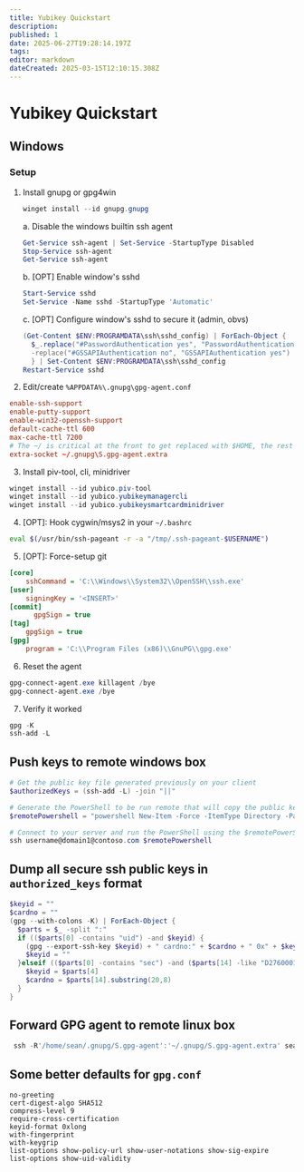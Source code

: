 ```yaml
---
title: Yubikey Quickstart
description: 
published: 1
date: 2025-06-27T19:28:14.197Z
tags: 
editor: markdown
dateCreated: 2025-03-15T12:10:15.308Z
---
```


# Yubikey Quickstart

## Windows
### Setup
1. Install gnupg or gpg4win
    ```powershell
    winget install --id gnupg.gnupg
    ```
   a. Disable the windows builtin ssh agent
   ```powershell
   Get-Service ssh-agent | Set-Service -StartupType Disabled
   Stop-Service ssh-agent
   Get-Service ssh-agent
   ```
   b. [OPT] Enable window's sshd
   ```powershell
   Start-Service sshd
   Set-Service -Name sshd -StartupType 'Automatic'
   ```
   c. [OPT] Configure window's sshd to secure it (admin, obvs)
   ```powershell
   (Get-Content $ENV:PROGRAMDATA\ssh\sshd_config) | ForEach-Object {
     $_.replace("#PasswordAuthentication yes", "PasswordAuthentication no") `
     -replace("#GSSAPIAuthentication no", "GSSAPIAuthentication yes")
     } | Set-Content $ENV:PROGRAMDATA\ssh\sshd_config
   Restart-Service sshd
   ```

2. Edit/create `%APPDATA%\.gnupg\gpg-agent.conf`
```conf
enable-ssh-support
enable-putty-support
enable-win32-openssh-support
default-cache-ttl 600
max-cache-ttl 7200
# The ~/ is critical at the front to get replaced with $HOME, the rest of the paths must be \
extra-socket ~/.gnupg\S.gpg-agent.extra
```

3. Install piv-tool, cli, minidriver
```powershell
winget install --id yubico.piv-tool
winget install --id yubico.yubikeymanagercli
winget install --id yubico.yubikeysmartcardminidriver
```

4. [OPT]: Hook cygwin/msys2 in your `~/.bashrc`
```bash
eval $(/usr/bin/ssh-pageant -r -a "/tmp/.ssh-pageant-$USERNAME")
```

5. [OPT]: Force-setup git
```ini
[core]
    sshCommand = 'C:\\Windows\\System32\\OpenSSH\\ssh.exe'
[user]
    signingKey = '<INSERT>'
[commit]
	  gpgSign = true
[tag]
    gpgSign = true
[gpg]
    program = 'C:\\Program Files (x86)\\GnuPG\\gpg.exe'
```

6. Reset the agent
```powershell
gpg-connect-agent.exe killagent /bye
gpg-connect-agent.exe /bye
```

7. Verify it worked
```powershell
gpg -K
ssh-add -L
```

## Push keys to remote windows box
```powershell
# Get the public key file generated previously on your client
$authorizedKeys = (ssh-add -L) -join "||"

# Generate the PowerShell to be run remote that will copy the public key file generated previously on your client to the authorized_keys file on your server
$remotePowershell = "powershell New-Item -Force -ItemType Directory -Path $env:USERPROFILE\.ssh; Add-Content -Force -Path $env:USERPROFILE\.ssh\authorized_keys -Value '$authorizedKeys'"

# Connect to your server and run the PowerShell using the $remotePowerShell variable
ssh username@domain1@contoso.com $remotePowershell
```

## Dump all secure ssh public keys in `authorized_keys` format
```powershell
$keyid = ""
$cardno = ""
(gpg --with-colons -K) | ForEach-Object {
  $parts = $_ -split ":"
  if (($parts[0] -contains "uid") -and $keyid) {
    (gpg --export-ssh-key $keyid) + " cardno:" + $cardno + " 0x" + $keyid + " " + $parts[9]
    $keyid = ""
  }elseif (($parts[0] -contains "sec") -and ($parts[14] -like "D276000124010000000*")) {
  	$keyid = $parts[4]
    $cardno = $parts[14].substring(20,8)
  }
}
```

## Forward GPG agent to remote linux box
```powershell
 ssh -R'/home/sean/.gnupg/S.gpg-agent':'~/.gnupg/S.gpg-agent.extra' sean@10.169.0.27
```

## Some better defaults for `gpg.conf`
```
no-greeting
cert-digest-algo SHA512
compress-level 9
require-cross-certification
keyid-format 0xlong
with-fingerprint
with-keygrip
list-options show-policy-url show-user-notations show-sig-expire
list-options show-uid-validity
```